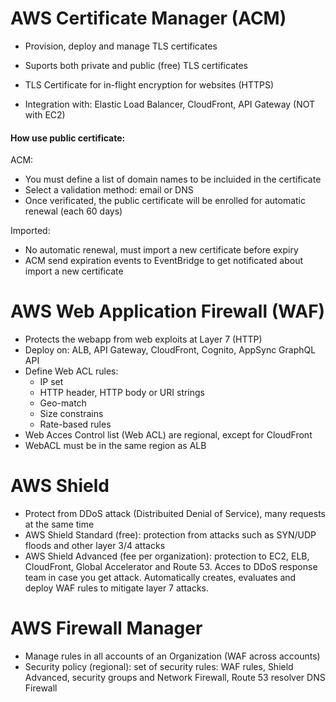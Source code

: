 
# AWS Certificate Manager (ACM)
- Provision, deploy and manage TLS certificates
- Suports both private and public (free) TLS certificates


- TLS Certificate for in-flight encryption for websites (HTTPS)
- Integration with: Elastic Load Balancer, CloudFront, API Gateway (NOT with EC2)

#### How use public certificate:
ACM:
- You must define a list of domain names to be incluided in the certificate
- Select a validation method: email or DNS
- Once verificated, the public certificate will be enrolled for automatic renewal (each 60 days)

Imported:
- No automatic renewal, must import a new certificate before expiry
- ACM send expiration events to EventBridge to get notificated about import a new certificate

# AWS Web Application Firewall (WAF)
- Protects the webapp from web exploits at Layer 7 (HTTP)
- Deploy on: ALB, API Gateway, CloudFront, Cognito, AppSync GraphQL API
- Define Web ACL rules:
    - IP set
    - HTTP header, HTTP body or URI strings
    - Geo-match
    - Size constrains
    - Rate-based rules
- Web Acces Control list (Web ACL) are regional, except for CloudFront
- WebACL must be in the same region as ALB

# AWS Shield
- Protect from DDoS attack (Distribuited Denial of Service), many requests at the same time
- AWS Shield Standard (free): protection from attacks such as SYN/UDP floods and other layer 3/4 attacks
- AWS Shield Advanced (fee per organization): protection to EC2, ELB, CloudFront, Global Accelerator and Route 53. Acces to DDoS response team in case you get attack. Automatically creates, evaluates and deploy WAF rules to mitigate layer 7 attacks.

# AWS Firewall Manager
- Manage rules in all accounts of an Organization (WAF across accounts)
- Security policy (regional): set of security rules: WAF rules, Shield Advanced, security groups and Network Firewall, Route 53 resolver DNS Firewall 
